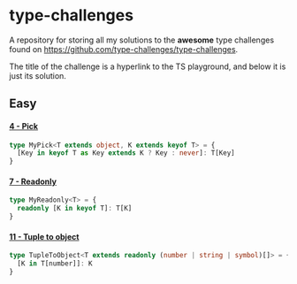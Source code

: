 # type-challenges

A repository for storing all my solutions to the **awesome** type challenges found on https://github.com/type-challenges/type-challenges.

The title of the challenge is a hyperlink to the TS playground, and below it is just its solution.
## Easy
#### [4 - Pick](https://www.typescriptlang.org/play#code/PQKgUABBAsELQQAoEsDGBrS8491gRgJ4QCCAdgC4AWA9mcQGICuEAFAAICGlAZkwJQQAxAFNOAZ2JCmZZHWH4myADYU4yMmCxCdEAIpMR4inM1YAkgFsADspGWRlCNRERFKtRogADFBgA8ACoANBAA0gB83hAA5o4iAE5oEADuyNQ0TBQQTOIaMRDpAHRaUADCdMYJTKgU4hCczoTWrkQQ1mjo+c5UruIi2TQ87Qk0LQkmRj5h0Tyjlj6B3qUQDDQJECIAHpw2dgBcK97HdVgaFIk8nKiugTQAJjQQAN5YUCYUBxBV+W8Q90ZUElrCY6PtvhQkmQYn9UDQ9gMRPdwfgaDQ7NwsABfFYUZq3B40RAJEQAN2QIhSEAAvBAALKEPzoIKE0IAcg+djZEAAPhA2XCERd7myIis4WRjM5CeC7o9iWSKVTaa8oGrnOkvmyyhiyBBRvC2cE-lBBbZEciIFdlP1jVAcVBjsssBEIAA1JUQeQAcXSAAkmPhwVQKBRrOJ9sBgHVUFQigArcRFdYxYDQMAgYBaUAQAD6+YLhYLEAAmpkNhUARA-YlXEX6-mIJmtHiWvTGZ0gpsthcyPd6jR8PGRLVQmFu73+xB0CJCEMIIFXSqsABtMKzwp6mdz4aBBr1dfEbaTg8QAD84Q34LIZMSAF1ZWvZ3ewDjsyA8w2iwujNkyhIpi-b9m2QGx1myVtXGeCAAFEAEcmE4ZRQhgrYWlqCAsSteZ+XYSC4FjJC7GhIxgCyFRxDZFt8QgVAAPqWkVywVD0Iofx4MQ5R2LQkdhQARlCBkmRZR52U5ERRQiCI7VgnjanYhCkO41ikQAJkEjsAjlGgxM1CTeX5M07GFSTpKwKMIDw8Q4G2VibISUYEiwITO203TPn0vkBXhc0TIMtkNFJJDkBFMyXzAc5LmuAlHheLBxPBH5oSwAFxCBZAQVMRLIV+U0fOMpEUTRXVXy0SKEiuG5ZJU+4+Li949OyqEYTfcrKtcFjeLU+qNQ8prcto-KLSK9ExE0N8cyAwtViYCZeg2ABlC5w0-KbcybLNQBdCAFqoTgSQgOdZu+dFyMqYNQ3DSNozSuNE2TBJU2gYBuHEFJEm2j1KRO5QzslC6wwjKMYzupMUzTYBxFO0FJW2ul1lcMo9uUYi4gjCAQ0B66QYTMHHozLMgA)

```ts
type MyPick<T extends object, K extends keyof T> = {
  [Key in keyof T as Key extends K ? Key : never]: T[Key]
}
```

#### [7 - Readonly](https://www.typescriptlang.org/play#code/PQKgUABBDsELQQEoFMCGATA9gOwDYE9J44TSiAjfCAQWwBcALHKgMQFcIAKAAVXoDM2ASggBiNAGcqo8mwCWuOnDnYxAJzRY80zOQBWyAMZKA1snwSwRUTYgBFNsgl05OK1ACSAWwAOuZF7I9BCMyBCyCkoqEAAGKBg4BAA8ACoAfDEQAOZByGpyhhAA7nKMmGx0EGwSKlkQpQB07hAAwjjOamzGEhCoIfg+YSWMvbi4ED5qmINqLk4QmPwQKRASyJV0mBAaCdoANBCBfLUhDGGT03lzPYunYYbtdJ3GyOj9gxCGfNiYleRhOwkNSy2FeTSILEwaggyAAHqhfP4AFzNGJouiWKAqOh5fioQxhFKYLAQADeRCgLjoyNWT1qFIg6CchnyPhcOCRtPy2CyRAAvs0HthnCFiZhOQBZfDxLTJIlYNIQAC8ZIZVJpACIABLmDV7BlMiQsuRs1zYTka-iYXSoNQa-nNTZYBrqsIq7XIMaYDUQYDACAAUTUUzUnK+2B+lUBwNUfR2sqoFxmdEIlLFDUNxtNOGVEA15FtkO9vv9QZDYe+v22khjvWruwIEymydTsTRzUVADU5MgigtVABxUpatjkTkMOh0HwSJF+jGGBgNPQSBpQrLAaBgEDAKygCAAfUPR+PR4gAE1ytC2kyIDqNAeT4-9xBt1YUx8pTLEvhUoqVeSoHjb8IAAbQAaXqVQzHwW4UgAXU5FJwLgsABTAPcn0fZYnEqFpUDWHpMJPF8dzkXwoQ2AYwlJQMAEc2FQXADgDWFBmMCA+Qgfgpi8CAAHJuHfZA4AXRj-B5JxgAqBQJD4t8qM+fD5hVECiBYti6CSAN6MYpJP00b9UjFABGNIDi-bQjKwUy0jMsAULAbFcXxQkTNVSlShpDp6SgTNWXZc0uR8z5MERdZXk5chrX8PgiECOhUE5ACoF6ComFDIKeQdNCMKI092FmM5oQAZRxacHzy59X1AIhFWKhhbTCGC2GhCRMFwaT2nHSdp1nYB50XZdVzUddoGAPgJCKPJaogbte1WdrOuFbqpxnOcjUGlc1w3YA2o6gLMQgRUJShMIWgasYghyGcIAnVa+oGpctpGrcdyAA)

```ts
type MyReadonly<T> = {
  readonly [K in keyof T]: T[K]
}
```

#### [11 - Tuple to object](https://www.typescriptlang.org/play#code/PQKgUABBCM0QtBAKgVwA4BsCmEAuB7CAeQCMArLAY10gXnodpIE8IBnASwDt98uIAFAAFOPPgEoIAYiwBDNqyn5yVXPADWWZmzC0p+iAEUUWNrg59dUAOIcAbln6ynAJxezmAGjzuubAGb4LgC2EBy4YVwEEM4QyhTUeMxoOM4AJngAFjiazMB2shgmEMEoZhAkONxZOGgu+HYcaVgZsm4eAHRWEABiQRBYAB6ywZhYAFzdAAYzuDpQlHzluOjYEAC8EADaAOS4phiyO947wfjNGBAAzMcQp+dYlwAat-cXEACaOwC6MWwQiz8NFouGSOBcphQGAim1QYyQ+FICVwAB5QSl8P48KssAA+CDAYADQYpagtCAAbzu+zYhx242pByOJzO7xuDLej2ur1ZXJeHN5zx5D0uXwFIs+OwAvrQZlNuviAGocLAAdzi-FsuAAEigSAzMrhcGg2ONCXNKJkOmQ2B0ggBzYCwMAgYC6UAQAD63p9vp9n3wKBcEAAwg8INqsBCvX7Y56IK7dOicHDsAikaoUUhifsuGl-hDZGk+BhWAIuChgpVgwAfdi4Fzce0QOsKKv4DDiLbffGbCm0LYAaUiyC2FarUe+3wZg7AMrAHrjseQpgiIfkphjS-9iY4oyCEWTlIgAFEAI4oQreE8k1QQKUQfz1UI7ITJ+CWwrYLj20zAFDmBgbA7LogLLDiGzbHsTLCmysF8vBoo-H8AJLDQYGHjiABylbVpBWzQN4ABM3hXN4AAsvzyKhQJgBh2JjAAshwgz4YRdxEbcZF3ORyHURhSZggCG7-JsWy0DepKouel4YFmOLpio1BomCmIMdguLeFSNKHByOlHAA3HcgrcuKcFGZyQpmQhFkmWKxkSl8964ppEm3spMmFPJ8KIkpqLJmpKxjDhE4uJpx7QAy0BGURDJEUZVwMlcRnkQy5HOa5UCSZmnlyamWCKciKkYliQXYMxgzhVSkUwBZnEcpxCVJRZvEcrxGWeGA3zukSb5sPAQxSQNbhBGAR5RvUwawgpvlFVsBHEd8WlSj27ogFu27xj0Qa4NkwYAMr7CaG3bgmbqgLQ+L7ZkbQ4MwgbBmwHYARYfgGkaJpmsAFpWjadouI6sDAM4bCqlGl0QMqarsM95hLO9xqmuabCWtatoOk60DAE9RRw34EOMUEOAhjdGDfr+poQIaiNfT9aP-faLpukAA)

```ts
type TupleToObject<T extends readonly (number | string | symbol)[]> = {
  [K in T[number]]: K
}
```
